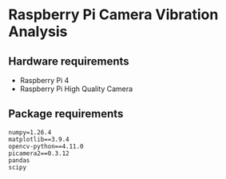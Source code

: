 # Raspberry Pi Camera Vibration Analysis

## Hardware requirements
- Raspberry Pi 4
- Raspberry Pi High Quality Camera

## Package requirements
```
numpy=1.26.4
matplotlib==3.9.4
opencv-python==4.11.0
picamera2==0.3.12
pandas
scipy
```
